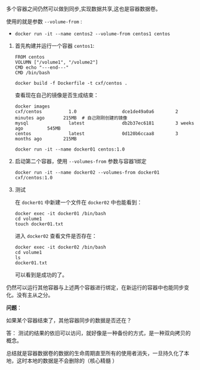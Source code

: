 多个容器之间仍然可以做到同步,实现数据共享,这也是容器数据卷。

使用的就是参数 `--volume-from` :

* ```shell
  docker run -it --name centos2 --volume-from centos1 centos
  ```

1. 首先构建并运行一个容器 `centos1`:

   ```shell
   FROM centos
   VOLUMN ["/volume1", "/volume2"]
   CMD echo "---end---"
   CMD /bin/bash
   ```

   ```shell
   docker build -f Dockerfile -t cxf/centos .
   ```

   查看现在自己的镜像是否生成结束：

   ```shell
   docker images
   cxf/centos          1.0                 dce1de49a0a6        2 minutes ago       215MB  # 自己刚刚创建的镜像
   mysql               latest              db2b37ec6181        3 weeks ago         545MB
   centos              latest              0d120b6ccaa8        3 months ago        215MB
   ```

   

   ```shell
   docker run -it --name docker01 centos:1.0
   ```

2. 启动第二个容器，使用 `--volumes-from` 参数与容器1绑定

   ```she;
   docker run -it --name docker02 --volumes-from docker01 cxf/centos:1.0
   ```

3. 测试

   在 `docker01` 中新建一个文件在 `docker02` 中也能看到：

   ```shell
   docker exec -it docker01 /bin/bash
   cd volume1
   touch docker01.txt
   ```

   进入 `docker02` 查看文件是否存在：

   ```shell
   docker exec -it docker02 /bin/bash
   cd volume1
   ls
   docker01.txt
   ```

   可以看到是成功的了。

仍然可以运行其他容器与上述两个容器进行绑定，在新运行的容器中也能同步变化。没有主从之分。

**问题**：

如果某个容器结束了，其他容器同步的数据是否还在？

答： 测试的结果的依旧可以访问，就好像是一种备份的方式，是一种双向拷贝的概念。

总结就是容器数据卷的数据的生命周期直至所有的使用者消失，一旦持久化了本地，这时本地的数据是不会删除的（核心精髓 ）

